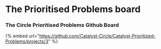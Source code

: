 # The Prioritised Problems board

### The Circle Prioritised Problems Github Board&#x20;

{% embed url="https://github.com/Catalyst-Circle/Catalyst-Prioritized-Problems/projects/3" %}
